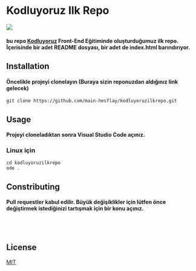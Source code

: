 # Kodluyoruz Ilk Repo

![](https://cdn.sanity.io/images/9kdepi1d/production/65c832d202a503b15d99e628f4313782f3ef50db-300x62.png)

#### bu repo [Kodluyoruz](https://www.kodluyoruz.org/) Front-End Eğitiminde oluşturduğumuz ilk repo. İçerisinde bir adet README dosyası, bir adet de index.html barındırıyor.

## Installation

#### Öncelikle projeyi clonelayın (Buraya sizin reponuzdan aldığınız link gelecek)

```
git clone https://github.com/main-hesflay/kodluyoruzilkrepo.git
```

## Usage

#### Projeyi cloneladıktan sonra Visual Studio Code açınız.

### Linux için

```
cd kodluyoruzilkrepo
ode .
```

## Constributing

#### Pull requestler kabul edilir. Büyük değişiklikler için lütfen önce değiştirmek istediğinizi tartışmak için bir konu açınız.

<br><br>

## License
[MIT](https://github.com/main-hesflay/kodluyoruzilkrepo/blob/main/LICENSE)
